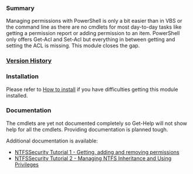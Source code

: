 ### Summary
Managing permissions with PowerShell is only a bit easier than in VBS or the command line as there are no cmdlets for most day-to-day tasks like getting a permission report or adding permission to an item. PowerShell only offers Get-Acl and Set-Acl but everything in between getting and setting the ACL is missing. This module closes the gap.

### [Version History](https://github.com/raandree/NTFSSecurity/wiki/Version-History)

### Installation
Please refer to [How to install](https://github.com/raandree/NTFSSecurity/wiki/How-to-install) if you have difficulties getting this module installed.

### Documentation
The cmdlets are yet not documented completely so Get-Help will not show help for all the cmdlets. Providing documentation is planned tough.

Additional documentation is available:
* [NTFSSecurity Tutorial 1 - Getting, adding and removing permissions](http://blogs.technet.com/b/fieldcoding/archive/2014/12/05/ntfssecurity-tutorial-1-getting-adding-and-removing-permissions.aspx)
* [NTFSSecurity Tutorial 2 - Managing NTFS Inheritance and Using Privileges](http://blogs.technet.com/b/fieldcoding/archive/2014/12/05/ntfssecurity-tutorial-2-managing-ntfs-inheritance-and-using-privileges.aspx)
